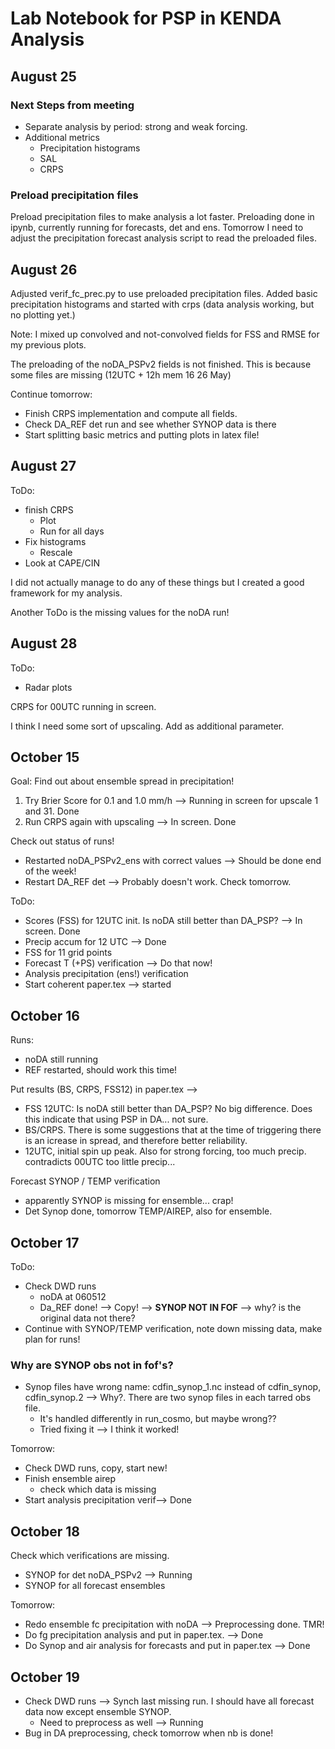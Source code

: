 # Lab Notebook for PSP in KENDA Analysis

## August 25

### Next Steps from meeting
- Separate analysis by period: strong and weak forcing. 
- Additional metrics
    - Precipitation histograms
    - SAL
    - CRPS

### Preload precipitation files
Preload precipitation files to make analysis a lot faster. 
Preloading done in ipynb, currently running for forecasts, det and ens.
Tomorrow I need to adjust the precipitation forecast analysis script to read the preloaded files. 

## August 26
Adjusted verif_fc_prec.py to use preloaded precipitation files. Added basic precipitation histograms and started with crps (data analysis working, but no plotting yet.)

Note: I mixed up convolved and not-convolved fields for FSS and RMSE for my previous plots. 

The preloading of the noDA_PSPv2 fields is not finished. This is because some files are missing (12UTC + 12h mem 16 26 May)

Continue tomorrow:
- Finish CRPS implementation and compute all fields. 
- Check DA_REF det run and see whether SYNOP data is there
- Start splitting basic metrics and putting plots in latex file!

## August 27

ToDo:
- finish CRPS
    - Plot
    - Run for all days
- Fix histograms
    - Rescale
- Look at CAPE/CIN

I did not actually manage to do any of these things but I created a good framework for my analysis.

Another ToDo is the missing values for the noDA run!


## August 28

ToDo:
- Radar plots

CRPS for 00UTC running in screen.

I think I need some sort of upscaling. Add as additional parameter.


## October 15

Goal: Find out about ensemble spread in precipitation!

1. Try Brier Score for 0.1 and 1.0 mm/h --> Running in screen for upscale 1 and 31. Done
2. Run CRPS again with upscaling --> In screen. Done

Check out status of runs!

- Restarted noDA_PSPv2_ens with correct values --> Should be done end of the week!
- Restart DA_REF det --> Probably doesn't work. Check tomorrow.

ToDo:
- Scores (FSS) for 12UTC init. Is noDA still better than DA_PSP? --> In screen. Done
- Precip accum for 12 UTC --> Done
- FSS for 11 grid points
- Forecast T (+PS) verification --> Do that now!
- Analysis precipitation (ens!) verification
- Start coherent paper.tex --> started


## October 16

Runs:
- noDA still running
- REF restarted, should work this time!

Put results (BS, CRPS, FSS12) in paper.tex --> 
- FSS 12UTC: Is noDA still better than DA_PSP? No big difference. Does this indicate that using PSP in DA... not sure.
- BS/CRPS. There is some suggestions that at the time of triggering there is an icrease in spread, and therefore better reliability.
- 12UTC, initial spin up peak. Also for strong forcing, too much precip. contradicts 00UTC too little precip... 

Forecast SYNOP / TEMP verification
- apparently SYNOP is missing for ensemble... crap!
- Det Synop done, tomorrow TEMP/AIREP, also for ensemble.


## October 17 

ToDo: 
- Check DWD runs
    - noDA at 060512
    - Da_REF done! --> Copy! --> **SYNOP NOT IN FOF** --> why? is the original data not there?
- Continue with SYNOP/TEMP verification, note down missing data, make plan for runs!

### Why are SYNOP obs not in fof's?
- Synop files have wrong name: cdfin_synop_1.nc instead of cdfin_synop, cdfin_synop.2 --> Why?. There are two synop files in each tarred obs file. 
    - It's handled differently in run_cosmo, but maybe wrong??
    - Tried fixing it --> I think it worked!

Tomorrow:
- Check DWD runs, copy, start new!
- Finish ensemble airep
    - check which data is missing
- Start analysis precipitation verif--> Done

## October 18

Check which verifications are missing.
- SYNOP for det noDA_PSPv2 --> Running
- SYNOP for all forecast ensembles

Tomorrow:
- Redo ensemble fc precipitation with noDA --> Preprocessing done. TMR!
- Do fg precipitation analysis and put in paper.tex. --> Done
- Do Synop and air analysis for forecasts and put in paper.tex --> Done

## October 19

- Check DWD runs --> Synch last missing run. I should have all forecast data now except ensemble SYNOP.
    - Need to preprocess as well --> Running
- Bug in DA preprocessing, check tomorrow when nb is done!